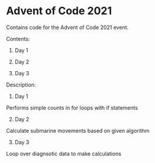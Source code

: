 # Advent of Code 2021

Contains code for the Advent of Code 2021 event.

Contents:

1) Day 1

2) Day 2

3) Day 3

Description:

1) Day 1

Performs simple counts in for loops with if statements

2) Day 2

Calculate submarine movements based on given algorithm

3) Day 3

Loop over diagnsotic data to make calculations

